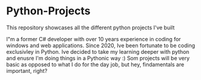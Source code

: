 # Python-Projects
This repository showcases all the different python projects I've built 

I"m a former C# developer with over 10 years experience in coding for windows and web applications. 
Since 2020, Ive been fortunate to be coding exclusivley in Python. Ive decided to take my learning deeper with python and enusre I'm doing things in a Pythonic way :) 
Som projects will be very basic as opposed to what I do for the day job, but hey, findamentals are important, right? 



